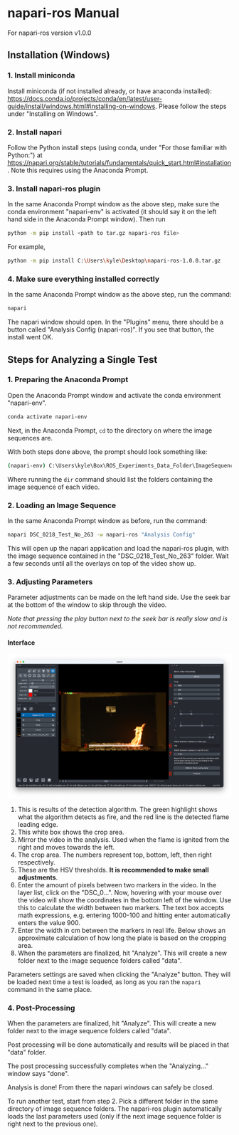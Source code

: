 # napari-ros Manual

For napari-ros version v1.0.0

## Installation (Windows)

### 1. Install miniconda

Install miniconda (if not installed already, or have anaconda installed): https://docs.conda.io/projects/conda/en/latest/user-guide/install/windows.html#installing-on-windows. Please follow the steps under "Installing on Windows".

### 2. Install napari

Follow the Python install steps (using conda, under "For those familiar with Python:") at https://napari.org/stable/tutorials/fundamentals/quick_start.html#installation. Note this requires using the Anaconda Prompt.

### 3. Install napari-ros plugin

In the same Anaconda Prompt window as the above step, make sure the conda environment "napari-env" is activated (it should say it on the left hand side in the Anaconda Prompt window). Then run

```sh
python -m pip install <path to tar.gz napari-ros file>
```

For example,

```sh
python -m pip install C:\Users\kyle\Desktop\napari-ros-1.0.0.tar.gz
```

### 4. Make sure everything installed correctly

In the same Anaconda Prompt window as the above step, run the command:

```sh
napari
```

The napari window should open. In the "Plugins" menu, there should be a button called "Analysis Config (napari-ros)". If you see that button, the install went OK.

## Steps for Analyzing a Single Test

### 1. Preparing the Anaconda Prompt

Open the Anaconda Prompt window and activate the conda environment "napari-env".

```sh
conda activate napari-env
```

Next, in the Anaconda Prompt, `cd` to the directory on where the image sequences are.

With both steps done above, the prompt should look something like:

```sh
(napari-env) C:\Users\kyle\Box\ROS_Experiments_Data_Folder\ImageSequences>
```

Where running the `dir` command should list the folders containing the image sequence of each video.

### 2. Loading an Image Sequence

In the same Anaconda Prompt window as before, run the command:

```sh
napari DSC_0218_Test_No_263 -w napari-ros "Analysis Config"
```

This will open up the napari application and load the napari-ros plugin, with the image sequence contained in the "DSC_0218_Test_No_263" folder. Wait a few seconds until all the overlays on top of the video show up.

### 3. Adjusting Parameters

Parameter adjustments can be made on the left hand side. Use the seek bar at the bottom of the window to skip through the video.

_Note that pressing the play button next to the seek bar is really slow and is not recommended._

#### Interface

![napari-ros interface](./interface.png)

1. This is results of the detection algorithm. The green highlight shows what the algorithm detects as fire, and the red line is the detected flame leading edge.
2. This white box shows the crop area.
3. Mirror the video in the analysis. Used when the flame is ignited from the right and moves towards the left.
4. The crop area. The numbers represent top, bottom, left, then right respectively.
5. These are the HSV thresholds. **It is recommended to make small adjustments**.
6. Enter the amount of pixels between two markers in the video. In the layer list, click on the "DSC_0...". Now, hovering with your mouse over the video will show the coordinates in the bottom left of the window. Use this to calculate the width between two markers. The text box accepts math expressions, e.g. entering 1000-100 and hitting enter automatically enters the value 900.
7. Enter the width in cm between the markers in real life. Below shows an approximate calculation of how long the plate is based on the cropping area.
8. When the parameters are finalized, hit "Analyze". This will create a new folder next to the image sequence folders called "data".

Parameters settings are saved when clicking the "Analyze" button. They will be loaded next time a test is loaded, as long as you ran the `napari` command in the same place.

### 4. Post-Processing

When the parameters are finalized, hit "Analyze". This will create a new folder next to the image sequence folders called "data".

Post processing will be done automatically and results will be placed in that "data" folder.

The post processing successfully completes when the "Analyzing..." window says "done".

Analysis is done! From there the napari windows can safely be closed.

To run another test, start from step 2. Pick a different folder in the same directory of image sequence folders. The napari-ros plugin automatically loads the last parameters used (only if the next image sequence folder is right next to the previous one).
